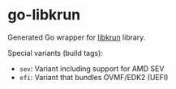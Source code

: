 # go-libkrun

Generated Go wrapper for [libkrun](https://github.com/containers/libkrun) library.

Special variants (build tags):

- `sev`: Variant including support for AMD SEV
- `efi`: Variant that bundles OVMF/EDK2 (UEFI)
